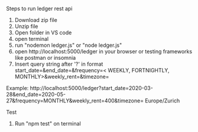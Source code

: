 Steps to run ledger rest api

1. Download zip file
2. Unzip file
3. Open folder in VS code
4. open terminal
5. run "nodemon ledger.js" or "node ledger.js"
6. open http://localhost:5000/ledger in your browser or testing frameworks like postman or insomnia
7. Insert query string after '?' in format start_date=<YYYY-MM-DD>&end_date=<YYYY-MM-DD>&frequency=< WEEKLY, FORTNIGHTLY, MONTHLY>&weekly_rent=<Rent amount>&timezone= <TZ databasae format>

Example: http://localhost:5000/ledger?start_date=2020-03-28&end_date=2020-05-27&frequency=MONTHLY&weekly_rent=400&timezone= Europe/Zurich
  
  Test
  1. Run "npm test" on terminal
